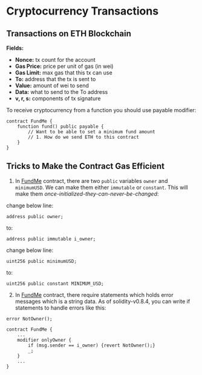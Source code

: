 # Cryptocurrency Transactions

## Transactions on ETH Blockchain

**Fields:** 
- **Nonce:** tx count for the account
- **Gas Price:** price per unit of gas (in wei)
- **Gas Limit:** max gas that this tx can use
- **To:** address that the tx is sent to
- **Value:** amount of wei to send
- **Data:** what to send to the To address
- **v, r, s:** components of tx signature

To receive cryptocurrency from a function you should use payable modifier:
```solidity
contract FundMe {
    function fund() public payable {
        // Want to be able to set a minimum fund amount
        // 1. How do we send ETH to this contract
    }
}
```

## Tricks to Make the Contract Gas Efficient

1. In [FundMe](./contracts/FundMe.sol) contract, there are two `public` variables `owner` and `minimumUSD`. We can make them either `immutable` or `constant`. This will make them *once-initialized-they-can-never-be-changed*:

change below line:
```
address public owner;
```
to:
```
address public immutable i_owner;
```

change below line:
```
uint256 public minimumUSD;
```
to:
```
uint256 public constant MINIMUM_USD;
```

2. In [FundMe](./contracts/FundMe.sol) contract, there require statements which holds error messages which is a string data. As of solidity-v0.8.4, you can write if statements to handle errors like this:
```
error NotOwner();

contract FundMe {
    ...
    modifier onlyOwner {
        if (msg.sender == i_owner) {revert NotOwner();}
        _;
    }
    ...
}
```
